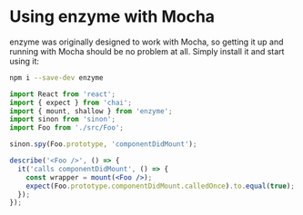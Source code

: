# Using enzyme with Mocha

enzyme was originally designed to work with Mocha, so getting it up and running with Mocha should
be no problem at all. Simply install it and start using it:

```bash
npm i --save-dev enzyme
```

```jsx
import React from 'react';
import { expect } from 'chai';
import { mount, shallow } from 'enzyme';
import sinon from 'sinon';
import Foo from './src/Foo';

sinon.spy(Foo.prototype, 'componentDidMount');

describe('<Foo />', () => {
  it('calls componentDidMount', () => {
    const wrapper = mount(<Foo />);
    expect(Foo.prototype.componentDidMount.calledOnce).to.equal(true);
  });
});

```
